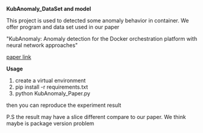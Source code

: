 **KubAnomaly_DataSet and model**

This project is used to detected some anomaly behavior in container.
We offer program and data set used in our paper

"KubAnomaly: Anomaly detection for the Docker
orchestration platform with neural network approaches"

[paper link](https://onlinelibrary.wiley.com/doi/pdf/10.1002/eng2.12080)


**Usage**

1. create a virtual environment 
2. pip install -r requirements.txt
3. python KubAnomaly_Paper.py

then you can reproduce the experiment result 

P.S the result may have a slice different compare to our paper. 
    We think maybe is package version problem
 
 